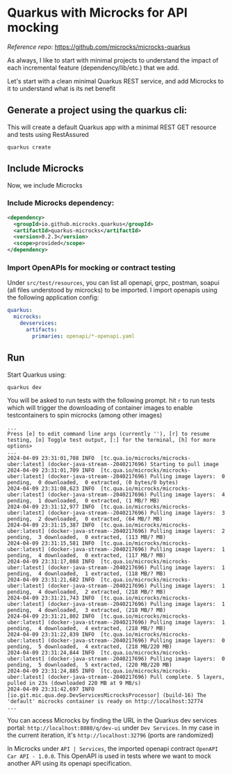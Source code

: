 # Quarkus with Microcks for API mocking

_Reference repo_: https://github.com/microcks/microcks-quarkus

As always, I like to start with minimal projects to understand the impact of each incremental feature (dependency/lib/etc.) that we add.

Let's start with a clean minimal Quarkus REST service, and add Microcks to it to understand what is its net benefit

## Generate a project using the quarkus cli:

This will create a default Quarkus app with a minimal REST GET resource and tests using RestAssured

```
quarkus create
```

## Include Microcks

Now, we include Microcks

### Include Microcks dependency:

```xml
<dependency>
  <groupId>io.github.microcks.quarkus</groupId>
  <artifactId>quarkus-microcks</artifactId>
  <version>0.2.3</version>
  <scope>provided</scope>
</dependency>
```

### Import OpenAPIs for mocking or contract testing

Under `src/test/resources`, you can list all openapi, grpc, postman, soapui (all files understood by microcks) to be imported. I import openapis using the following application config:

```yaml
quarkus:
  microcks:
    devservices:
      artifacts:
        primaries: openapi/*-openapi.yaml
```

## Run

Start Quarkus using:
```
quarkus dev
```

You will be asked to run tests with the following prompt. hit `r` to run tests which will trigger the downloading of container images to enable testcontainers to spin microcks (among other images)

```shell
...
Press [e] to edit command line args (currently ''), [r] to resume testing, [o] Toggle test output, [:] for the terminal, [h] for more options>
...
2024-04-09 23:31:01,708 INFO  [tc.qua.io/microcks/microcks-uber:latest] (docker-java-stream--2040217696) Starting to pull image
2024-04-09 23:31:01,709 INFO  [tc.qua.io/microcks/microcks-uber:latest] (docker-java-stream--2040217696) Pulling image layers:  0 pending,  0 downloaded,  0 extracted, (0 bytes/0 bytes)
2024-04-09 23:31:08,623 INFO  [tc.qua.io/microcks/microcks-uber:latest] (docker-java-stream--2040217696) Pulling image layers:  4 pending,  1 downloaded,  0 extracted, (1 MB/? MB)
2024-04-09 23:31:12,977 INFO  [tc.qua.io/microcks/microcks-uber:latest] (docker-java-stream--2040217696) Pulling image layers:  3 pending,  2 downloaded,  0 extracted, (64 MB/? MB)
2024-04-09 23:31:15,387 INFO  [tc.qua.io/microcks/microcks-uber:latest] (docker-java-stream--2040217696) Pulling image layers:  2 pending,  3 downloaded,  0 extracted, (113 MB/? MB)
2024-04-09 23:31:15,581 INFO  [tc.qua.io/microcks/microcks-uber:latest] (docker-java-stream--2040217696) Pulling image layers:  1 pending,  4 downloaded,  0 extracted, (117 MB/? MB)
2024-04-09 23:31:17,088 INFO  [tc.qua.io/microcks/microcks-uber:latest] (docker-java-stream--2040217696) Pulling image layers:  1 pending,  4 downloaded,  1 extracted, (118 MB/? MB)
2024-04-09 23:31:21,682 INFO  [tc.qua.io/microcks/microcks-uber:latest] (docker-java-stream--2040217696) Pulling image layers:  1 pending,  4 downloaded,  2 extracted, (218 MB/? MB)
2024-04-09 23:31:21,743 INFO  [tc.qua.io/microcks/microcks-uber:latest] (docker-java-stream--2040217696) Pulling image layers:  1 pending,  4 downloaded,  3 extracted, (218 MB/? MB)
2024-04-09 23:31:21,802 INFO  [tc.qua.io/microcks/microcks-uber:latest] (docker-java-stream--2040217696) Pulling image layers:  1 pending,  4 downloaded,  4 extracted, (218 MB/? MB)
2024-04-09 23:31:22,839 INFO  [tc.qua.io/microcks/microcks-uber:latest] (docker-java-stream--2040217696) Pulling image layers:  0 pending,  5 downloaded,  4 extracted, (218 MB/220 MB)
2024-04-09 23:31:24,844 INFO  [tc.qua.io/microcks/microcks-uber:latest] (docker-java-stream--2040217696) Pulling image layers:  0 pending,  5 downloaded,  5 extracted, (220 MB/220 MB)
2024-04-09 23:31:24,885 INFO  [tc.qua.io/microcks/microcks-uber:latest] (docker-java-stream--2040217696) Pull complete. 5 layers, pulled in 23s (downloaded 220 MB at 9 MB/s)
2024-04-09 23:31:42,697 INFO  [io.git.mic.qua.dep.DevServicesMicrocksProcessor] (build-16) The 'default' microcks container is ready on http://localhost:32774
...
```

You can access Microcks by finding the URL in the Quarkus dev services portal:  `http://localhost:8080/q/dev-ui` under `Dev Services`. In my case in the current iteration, it's `http://localhost:32796` (ports are randomized)

In Microcks under `API | Services`, the imported openapi contract `OpenAPI Car API - 1.0.0`. This OpenAPI is used in tests where we want to mock another API using its openapi specification.